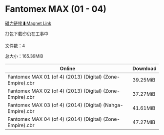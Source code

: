# Fantomex MAX (01 - 04)

[磁力链接⬇Magnet Link](magnet:?xt=urn:btih:4cf9c3143cdb0302369c75edc633dc48cee0055e&dn=Fantomex%20MAX%20%2801%20-%2004%29)

打包下载📦仍在工事中

文件数：4

总大小：165.39MiB

Online | Download
--- | ---
Fantomex MAX 01 (of 4) (2013) (Digital) (Zone-Empire).cbr | 39.25MiB
Fantomex MAX 02 (of 4) (2013) (Digital) (Zone-Empire).cbr | 37.27MiB
Fantomex MAX 03 (of 4) (2014) (Digital) (Nahga-Empire).cbr | 41.61MiB
Fantomex MAX 04 (of 4) (2014) (Digital) (Zone-Empire).cbr | 47.27MiB